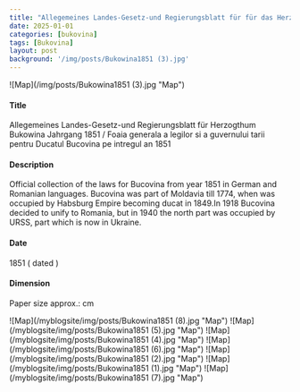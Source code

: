 ```yaml
---
title: "Allegemeines Landes-Gesetz-und Regierungsblatt für für das Herzogthum Bukowina - 1851"
date: 2025-01-01
categories: [bukovina]
tags: [Bukovina]
layout: post
background: '/img/posts/Bukowina1851 (3).jpg'
---
```

![Map](/img/posts/Bukowina1851 (3).jpg "Map")
#### Title ####
Allegemeines Landes-Gesetz-und Regierungsblatt für Herzogthum Bukowina  Jahrgang 1851 / Foaia generala a legilor si a guvernului tarii pentru Ducatul Bucovina pe intregul an 1851

#### Description ####
Official collection of the laws for Bucovina from year 1851 in German and Romanian languages. Bucovina was part of Moldavia till 1774, when was occupied by Habsburg Empire becoming ducat in 1849.In 1918 Bucovina decided to unify to Romania, but in 1940 the north part was occupied by URSS, part which is now in Ukraine.

#### Date ####
1851 ( dated )

#### Dimension ####
Paper size approx.: cm 

![Map](/myblogsite/img/posts/Bukowina1851 (8).jpg "Map")
![Map](/myblogsite/img/posts/Bukowina1851 (5).jpg "Map")
![Map](/myblogsite/img/posts/Bukowina1851 (4).jpg "Map")
![Map](/myblogsite/img/posts/Bukowina1851 (6).jpg "Map")
![Map](/myblogsite/img/posts/Bukowina1851 (2).jpg "Map")
![Map](/myblogsite/img/posts/Bukowina1851 (1).jpg "Map")
![Map](/myblogsite/img/posts/Bukowina1851 (7).jpg "Map")